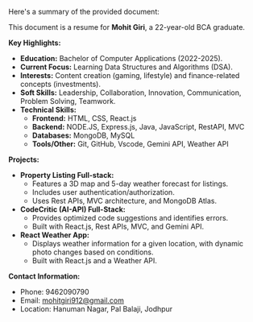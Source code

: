 Here's a summary of the provided document:

This document is a resume for **Mohit Giri**, a 22-year-old BCA graduate.

**Key Highlights:**
*   **Education:** Bachelor of Computer Applications (2022-2025).
*   **Current Focus:** Learning Data Structures and Algorithms (DSA).
*   **Interests:** Content creation (gaming, lifestyle) and finance-related concepts (investments).
*   **Soft Skills:** Leadership, Collaboration, Innovation, Communication, Problem Solving, Teamwork.
*   **Technical Skills:**
    *   **Frontend:** HTML, CSS, React.js
    *   **Backend:** NODE.JS, Express.js, Java, JavaScript, RestAPI, MVC
    *   **Databases:** MongoDB, MySQL
    *   **Tools/Other:** Git, GitHub, Vscode, Gemini API, Weather API

**Projects:**
*   **Property Listing Full-stack:**
    *   Features a 3D map and 5-day weather forecast for listings.
    *   Includes user authentication/authorization.
    *   Uses Rest APIs, MVC architecture, and MongoDB Atlas.
*   **CodeCritic (AI-API) Full-Stack:**
    *   Provides optimized code suggestions and identifies errors.
    *   Built with React.js, Rest APIs, MVC, and Gemini API.
*   **React Weather App:**
    *   Displays weather information for a given location, with dynamic photo changes based on conditions.
    *   Built with React.js and a Weather API.

**Contact Information:**
*   Phone: 9462090790
*   Email: mohitgiri912@gmail.com
*   Location: Hanuman Nagar, Pal Balaji, Jodhpur